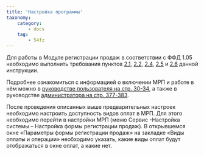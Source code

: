 ```yaml
---
title: 'Настройка программы'
taxonomy:
    category:
        - docs
    tag:
        - 54fz
---
```


Для работы в Модуле регистрации продаж в соответствии с ФФД 1.05 необходимо выполнить требования пунктов [2.1](#_Обновление_программы_Айтида), [2.2](#_Обновление_профилей_оборудования), [2.4](#_Установка_признаков_предмета), [2.5](#_Настроить_соответствие_налогов) и [2.6](#_Заполнение_данных_по) данной инструкции.

Подробнее ознакомиться с информацией о включении МРП и работе в нём можно в [руководстве пользователя на стр. 30-34](http://itida.ru/download/docs/2.99/itida_user_29940.pdf), а также в руководстве [администратора на стр. 377-383](http://itida.ru/download/docs/2.99/itida_admin_29940.pdf).

После проведения описанных выше предварительных настроек необходимо настроить доступность видов оплат в МРП. Для этого необходимо перейти в настройки МРП (меню Сервис -Настройка системы – Настройка формы регистрации продаж). В открывшемся окне «Параметры формы регистрации продаж» на закладке «Виды оплаты и операции» необходимо указать, какие виды оплат будут отображаться в окне оплат, а какие нет.
